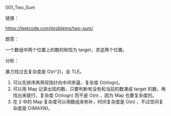 001_Two_Sum

链接：

https://leetcode.com/problems/two-sum/

题意：

一个数组中两个位置上的数的和恰为 target，求这两个位置。

分析：

暴力找过去复杂度是 O(n^2)，会 TLE。

1. 可以先排序再用双指针向中间夹逼，复杂度 O(nlogn)。
2. 可以用 Map 记录出现的数，只要判断有没有和当前的数凑成 target 的数，再找出来就行，复杂度 O(nlogn) 而不是 O(n) ，因为 Map 也要复杂度的。
3. 在 2 中的 Map 复杂度可以用数组来弥补，时间复杂度是 O(n) ，不过空间复杂度是 O(MAXN)。

